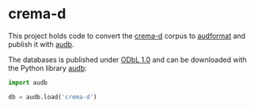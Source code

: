 # crema-d

This project holds code
to convert the [crema-d] corpus
to [audformat]
and publish it with [audb].

The databases is published under [ODbL 1.0]
and can be downloaded with the Python library [audb]:

```python
import audb

db = audb.load('crema-d')
```

[ODbL 1.0]: http://opendatacommons.org/licenses/odbl/1.0/
[crema-d]: https://github.com/CheyneyComputerScience/CREMA-D/
[audb]: https://github.com/audeering/audb/
[audformat]: https://github.com/audeering/audformat/
